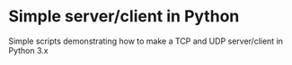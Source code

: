 # Simple server/client in Python
Simple scripts demonstrating how to make a TCP and UDP server/client in Python 3.x
